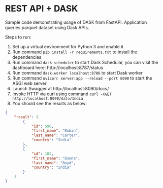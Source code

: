 # REST API + DASK

Sample code demonstrating usage of DASK from FastAPI. Application queries parquet dataset using Dask APIs.

Steps to run: 

1) Set up a virtual environment for Python 3 and enable it
2) Run command `pip install -r requirements.txt` to install the dependencies
3) Run command `dask-scheduler` to start Dask Schedular, you can visit the dashboard here: http://localhost:8787/status
4) Run command `dask-worker localhost:8786` to start Dask worker
5) Run command `uvicorn server:app --reload --port 8090` to start the ASGI web server
6) Launch Swagger at http://localhost:8090/docs/ 
7) Invoke HTTP via curl using command `curl -XGET http://localhost:8090/data/India`
8) You should see the results as below:

```json
{
    "result": [
        {
            "id": 596,
            "first_name": "Robin",
            "last_name": "Carter",
            "country": "India"
        },
        {
            "id": 182,
            "first_name": "Donna",
            "last_name": "Boyd",
            "country": "India"
        }
    ]
}
```
